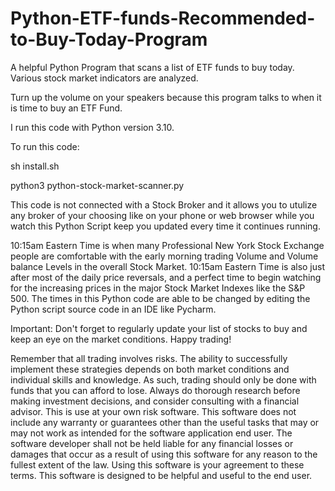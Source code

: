 # Python-ETF-funds-Recommended-to-Buy-Today-Program
A helpful Python Program that scans a list of ETF funds to buy today. Various stock market indicators are analyzed. 

Turn up the volume on your speakers because this program talks to when it is time to buy an ETF Fund. 

I run this code with Python version 3.10. 

To run this code: 

sh install.sh

python3 python-stock-market-scanner.py 

This code is not connected with a Stock Broker and it allows you to utulize any broker of your choosing like on your phone or web browser while you watch this Python Script keep you updated every time it continues running. 

10:15am Eastern Time is when many Professional New York Stock Exchange people are comfortable with the early morning trading Volume and Volume balance Levels in the overall Stock Market. 10:15am Eastern Time is also just after most of the daily price reversals, and a perfect time to begin watching for the increasing prices in the major Stock Market Indexes like the S&P 500. The times in this Python code are able to be changed by editing the Python script source code in an IDE like Pycharm. 

Important: Don't forget to regularly update your list of stocks to buy and keep an eye on the market conditions. Happy trading!

Remember that all trading involves risks. The ability to successfully implement these strategies depends on both market conditions and individual skills and knowledge. As such, trading should only be done with funds that you can afford to lose. Always do thorough research before making investment decisions, and consider consulting with a financial advisor. This is use at your own risk software. This software does not include any warranty or guarantees other than the useful tasks that may or may not work as intended for the software application end user. The software developer shall not be held liable for any financial losses or damages that occur as a result of using this software for any reason to the fullest extent of the law. Using this software is your agreement to these terms. This software is designed to be helpful and useful to the end user.
